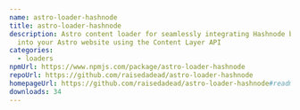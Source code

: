 ```yaml
---
name: astro-loader-hashnode
title: astro-loader-hashnode
description: Astro content loader for seamlessly integrating Hashnode blog posts
  into your Astro website using the Content Layer API
categories:
  - loaders
npmUrl: https://www.npmjs.com/package/astro-loader-hashnode
repoUrl: https://github.com/raisedadead/astro-loader-hashnode
homepageUrl: https://github.com/raisedadead/astro-loader-hashnode#readme
downloads: 34
---
```

